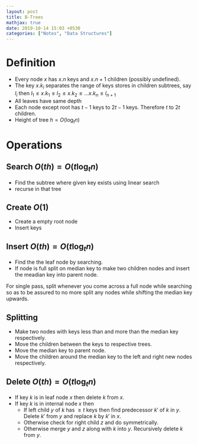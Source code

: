 ```yaml
---
layout: post
title: B-Trees
mathjax: true
date: 2019-10-14 15:03 +0530
categories: ["Notes", "Data Structures"]
---
```


# Definition

- Every node $x$ has $x.n$ keys and $x.n+1$ children (possibly undefined).
- The key $x.k_i$ separates the range of keys stores in children subtrees, say $l_i$ then $l_1\le x.k_1\le l_2\le x.k_2\le \ldots x.k_n \le l_{n+1}$
- All leaves have same depth
- Each node except root has $t-1$ keys to $2t-1$ keys. Therefore $t$ to $2t$ children.
- Height of tree $h=O(\log_tn)$

# Operations

## Search $O(th)=O(t\log_tn)$

- Find the subtree where given key exists using linear search
- recurse in that tree

## Create $O(1)$

- Create a empty root node
- Insert keys 

## Insert $O(th)=O(t\log_tn)$

- Find the the leaf node by searching.
- If node is full split on median key to make two children nodes and insert the meadian key into parent node.

For single pass, split whenever you come across a full node while searching so as to be assured to no more split any nodes while shifting the median key upwards.

## Splitting

- Make two nodes with keys less than and more than the median key respectively.
- Move the children between the keys to respective trees.
- Move the median key to parent node. 
- Move the children around the median key to the left and right new nodes respectively.

## Delete $O(th)=O(t\log_tn)$

- If key $k$ is in leaf node $x$ then delete $k$ from $x$.
- If key $k$ is in internal node $x$ then 
  - If left child $y$ of $k$ has $\ge t$ keys then find predecessor $k'$ of $k$ in $y$. Delete $k'$ from $y$ and replace $k$ by $k'$ in $x$.
  - Otherwise check for right child $z$ and do symmetrically.
  - Otherwise merge $y$ and $z$ along with $k$ into $y$. Recursively delete $k$ from $y$.